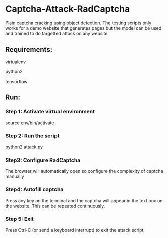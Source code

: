 # Captcha-Attack-RadCaptcha

Plain captcha cracking using object detection. The testing scripts only works for a demo website that generates pages but the model can be used and trained to do targetted attack
on any website.

## Requirements:
virtualenv

python2

tensorflow

## Run:

### Step 1: Activate virtual environment
source env/bin/activate

### Step 2: Run the script
python2 attack.py

### Step3: Configure RadCaptcha
The browser will automatically open so configure the complexity of captcha manually

### Step4: Autofill captcha
Press any key on the terminal and the captcha will appear in the text box on the website. This can be repeated continuously.

### Step 5: Exit
Press Ctrl-C (or send a keyboard interrupt) to exit the attack script.
